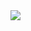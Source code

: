 <img align="right" src="https://github-readme-stats.vercel.app/api?username=ALRCMt&show_icons=true&icon_color=CE1D2D&text_color=718096&bg_color=ffffff&hide_title=true" />
